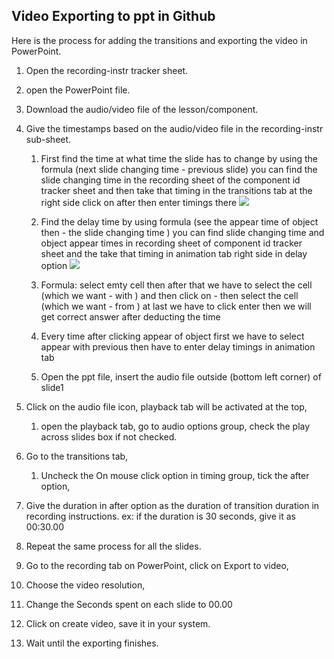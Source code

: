 ##   Video Exporting to ppt in Github

Here is the process for adding the transitions and exporting the video in PowerPoint.

1.  Open the recording-instr tracker sheet.
    
2.  open the PowerPoint file.
    
3.  Download the audio/video file of the lesson/component.
    
4.  Give the timestamps based on the audio/video file in the recording-instr sub-sheet.
    
    1.  First find the time at what time the slide has to change by using the formula (next slide changing time - previous slide) you can find the slide changing time in the recording sheet of the component id tracker sheet and then take that timing in the transitions tab at the right side click on after then enter timings there ![](https://i.gyazo.com/5017de48bef7c7087456993096f0dca2.png)
  
        
    3.  Find the delay time by using formula (see the appear time of object then - the slide changing time <same slide>) you can find slide changing time and object appear times in recording sheet of component id tracker sheet and the take that timing in animation tab right side in delay option ![](https://i.gyazo.com/d7086c8a420cd3c29b77bc7a653e1bbd.png)
    4.  Formula: select emty cell then after that we have to select the cell (which we want - with ) and then click on - then select the cell (which we want - from ) at last we have to click enter then we will get correct answer after deducting the time
        
    5.  Every time after clicking appear of object first we have to select appear with previous then have to enter delay timings in animation tab
        
    6.  Open the ppt file, insert the audio file outside (bottom left corner) of slide1
        
5.  Click on the audio file icon, playback tab will be activated at the top,
    
    1.  open the playback tab, go to audio options group, check the play across slides box if not checked.
        
6.  Go to the transitions tab,
    
    1.  Uncheck the On mouse click option in timing group, tick the after option,
        
7.  Give the duration in after option as the duration of transition duration in recording instructions. ex: if the duration is 30 seconds, give it as 00:30.00
    
8.  Repeat the same process for all the slides.
    
9.  Go to the recording tab on PowerPoint, click on Export to video,
    
10.  Choose the video resolution,
    
11.  Change the Seconds spent on each slide to 00.00
    
12.  Click on create video, save it in your system.
    
13.  Wait until the exporting finishes.

    
